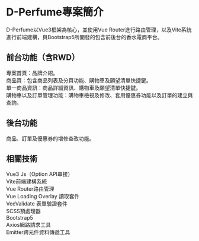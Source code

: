 # D-Perfume專案簡介

D-Perfume以Vue3框架為核心，並使用Vue Router進行路由管理，以及Vite系統進行前端建構，與Bootstrap5所開發的包含前後台的香水電商平台。

## 前台功能（含RWD）

專案首頁：品牌介紹。  
商品頁：包含商品列表及分頁功能、購物車及願望清單快捷鍵。  
單一商品資訊：商品詳細資訊、購物車及願望清單快捷鍵。  
購物車以及訂單管理功能：購物車檢視及修改、套用優惠券功能以及訂單的建立與查詢。  

## 後台功能

商品、訂單及優惠券的增修查改功能。

## 相關技術

Vue3 Js（Option API串接）  
Vite前端建構系統  
Vue Router路由管理  
Vue Loading Overlay 讀取套件  
VeeValidate 表單驗證套件  
SCSS預處理器  
Bootstrap5  
Axios網路請求工具  
Emitter跨元件資料傳遞工具  